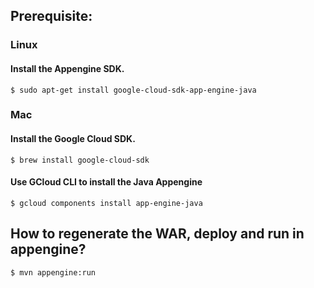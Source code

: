 ## Prerequisite:

### Linux
#### Install the Appengine SDK.
`$ sudo apt-get install google-cloud-sdk-app-engine-java`

### Mac
#### Install the Google Cloud SDK.
`$ brew install google-cloud-sdk`

#### Use GCloud CLI to install the Java Appengine
`$ gcloud components install app-engine-java`

## How to regenerate the WAR, deploy and run in appengine?
`$ mvn appengine:run`